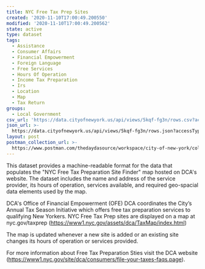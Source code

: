 ```yaml
---
title: NYC Free Tax Prep Sites
created: '2020-11-10T17:00:49.200550'
modified: '2020-11-10T17:00:49.200562'
state: active
type: dataset
tags:
  - Assistance
  - Consumer Affairs
  - Financial Empowerment
  - Foreign Language
  - Free Services
  - Hours Of Operation
  - Income Tax Preparation
  - Irs
  - Location
  - Map
  - Tax Return
groups:
  - Local Government
csv_url: 'https://data.cityofnewyork.us/api/views/5kqf-fg3n/rows.csv?accessType=DOWNLOAD'
json_url: >-
  https://data.cityofnewyork.us/api/views/5kqf-fg3n/rows.json?accessType=DOWNLOAD
layout: post
postman_collection_url: >-
  https://www.postman.com/thedaydasource/workspace/city-of-new-york/collection/15909983-a9d68df9-4e39-460f-a29b-076213d9ce78
---
```

This dataset provides a machine-readable format for the data that populates the "NYC Free Tax Preparation Site Finder" map hosted on DCA's website.  The dataset includes the name and address of the service provider, its hours of operation, services available, and required geo-spacial data elements used by the map.

DCA's Office of Financial Empowerment (OFE) DCA coordinates the City’s Annual Tax Season Initiative which offers free tax preparation services to qualifying New Yorkers. NYC Free Tax Prep sites are displayed on a map at nyc.gov/taxprep (https://www1.nyc.gov/assets/dca/TaxMap/index.html)

The map is updated whenever a new site is added or an existing site changes its hours of operation or services provided.

For more information about Free Tax Preparation Sties visit the DCA website (https://www1.nyc.gov/site/dca/consumers/file-your-taxes-faqs.page).
